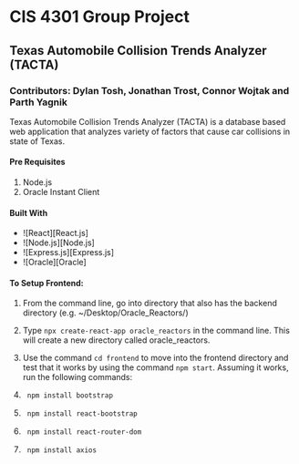 # CIS 4301 Group Project
## Texas Automobile Collision Trends Analyzer (TACTA)
### Contributors: Dylan Tosh, Jonathan Trost, Connor Wojtak and Parth Yagnik

Texas Automobile Collision Trends Analyzer (TACTA) is a database based web application that analyzes variety of factors that cause car collisions in state of Texas.

#### Pre Requisites
1. Node.js
2. Oracle Instant Client

#### Built With

* ![React][React.js]
* ![Node.js][Node.js]
* ![Express.js][Express.js]
* ![Oracle][Oracle]

#### To Setup Frontend:
1. From the command line, go into directory that also has the backend directory (e.g. ~/Desktop/Oracle_Reactors/)

2. Type ```npx create-react-app oracle_reactors``` in the command line.
    This will create a new directory called oracle_reactors. 

3. Use the command ```cd frontend``` to move into the frontend directory and test 
    that it works by using the command ```npm start```. Assuming it works, run the following commands:

4. ```sh
    npm install bootstrap
    ```
    
5. ```sh
    npm install react-bootstrap
    ```
    
6. ```sh
    npm install react-router-dom
    ```

7. ```sh
    npm install axios
    ```